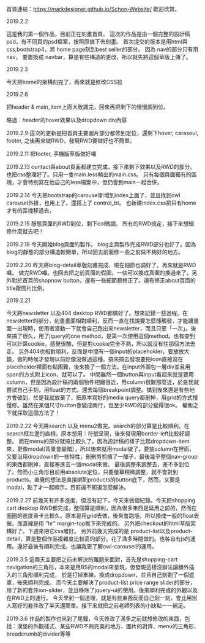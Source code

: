 首頁連結：https://markdesigner.github.io/Schon-Website/
歡迎欣賞。

2019.2.2

這是我的第一個作品，目前正在刻畫首頁。
這次的作品是由一個完整的設計稿psd，有不同頁的psd檔案，按照原搞下去刻畫。
首次提交的版本是用html與css,bootstrap4，將
home page刻到best seller的部分。
因為
nav的部分只有用
nav，
要置換成
navbar，算是有些構造的更改，所以就先將這個草版上傳了。

2019.2.3

今天把home的架構刻完了，再來就是修改CSS拉

2019.2.6

把header & main_item上面大致調完，回來再把剩下的慢慢調到位。

略過：header的hover效果以及dropdown div內容

2019.2.9
這次的更新是把首頁主要圖片部分都修到定位，還剩下hover, carasoul, footer, 
之後再來做RWD，發現RWD要做好也不簡單。


2019.2.11
把footer, 手機版草版做好囉

2019.2.13
contact與about頁面都建立完成，接下來剩下效果以及RWD的部分。
也把css整理好了。只用一隻main.less輸出的main.css。
只有每個頁面獨有的區塊，才會特別寫在他自己的less檔案中，但仍會到main一起合併。

2019.2.14
今天把bootstrap的carousel新增到index上面了，並且找到owl carousel外掛，也用上了。還搭上了 control_bt。
也新建index.css把只有home才有的區塊移過去。


2019.2.15
靜態頁面的RWD到位，剩下col微調。
所有的RWD搞定，接下來想細修什麼就去吧！

2019.2.18
今天開始blog頁面的製作。
blog主頁製作完成RWD部分也好了。因為blog的靜態的部分構造較簡單，所以回去前面修一些之前做不夠好的地方。

2019.2.20
昨天將blog-detail草版刻畫完成，現在細節也調好了。再來就是RWD囉。
做完RWD囉。也回去把之前頁面的假圖，一些可以換成真圖的換過來了。另外對於首頁的shopnow button，還有一些細節都修正了。還有修正about頁面的title跟圖片比例。

2019.2.21

今天將newsletter 以及404 desktop RWD都做好了。想來記錄一些過程。在newsletter的部分，刻畫畫面相對順利，反而一直在找說要怎麼樣觸發，才能讓畫面一出現時，使用者滾動一下就會自己跑出來newsletter，而且只要「一次」。後來搞了很久，用了jquery的one method，是第一次使用這個method。也有查到可以計算cookie，感覺很酷，但是對cookie完全不熟，所以就沒有往那個方法去走。
另外404也相對順利，反而是中間有一個input的placeholder，要放放大鏡，做的時候才發現以前好像沒做過這種。搞來搞去發現要把icon直接寫在placeholder裡面有點困難，後來換了一個方法。在input外面包一層div並且用span的方式附上icon，就可以了。
中間雖然一個button與input看起來就是要用column，但是因為設計稿的兩個物件相離很近，用column很難那麼近，於是我就嘗試自己手刻，用float的方式。還去每個breakpoint調整。搞到後來還是有些地方會破到，於是我就放棄了，把原本寫好的media query都刪掉，用grid的方式慢慢修。雖然在某個尺寸button會變成兩行，但至少RWD的部分變得很ok。 權衡之下就採取這個方法了！

2019.2.22
今天將search 以及 menu2做完。search的部分算是比較順利。在search框左邊的直槓，原本想用｜符號呈現，後來發現用border-left比較好調整。
而在menu的部分就搞比較久了。因為設計稿的樣子比起dropdown-item來，更像modal(背景會變暗），所以後來就用modal做了。要放column在裡面，又要沿用dropdown的一些特性，刪刪剪剪搞了一陣子，最後幾乎整個nav-group的東西都刪掉，直接塞進去一個modal來做。
最後調整來調整去，差不多到位了。然而小三角形目前用absolute定位，只要螢幕稍微調整，就不會對到products。直覺的想法是直接綁到products的button底下，然而，又要是modal，點了才一起顯示，目前還不知道怎麼解決。

2019.2.27
前幾天有許多進度，但沒有記下，今天來做個紀錄。今天把shopping cart desktop RWD都完成，整個算是順利，因為很多東西是延用之前的，然而在圈圈的進度表卡比較久。原本是用grid去做，後來會跑版。所以換成一般的float去做。而直線是用 \"hr\" margin-top推下來完成的。  另外把checkout的html草版架構好了。下週來把它css雕好。
另外前幾天完成的是 product-list以及product-detail，算是整個作品複雜度比較高的部分。花了滿多時間做的。也各自有js的運用。還好最後有順利完成。也讓我更了解owl-carousel的運用。

2019.3.5
這兩天主要把之前未解決的難題來面對，首先是shopping-cart navigation的三角形，本來是用BS的modal來呈現，但發現這樣沒辦法讓額外插入的三角形順利完成，
於是打掉重練，換成dropdown，並且自己刻劃了一個遮罩，後來順利完成。
而今天主要解決了product-list price range slider的部分，用了新的套件ion-slider，並且移除了jquery-ui的使用。後來順利完成的外觀以及在RWD上的運行。
今天學到一個道理，就是有些東西反而自己刻一刻，會比用別人寫好的套件改了半天還簡單。接下來就把之前老師列表的小缺點一一補足。

2019.3.6
作品的製作也來到了尾聲，今天修改了滿多之前就想修改的東西，包括：漢堡的外觀樣式、某些RWD不夠完美的地方、圖片的對齊、menu的三角形、breadcrumb的divider等等
